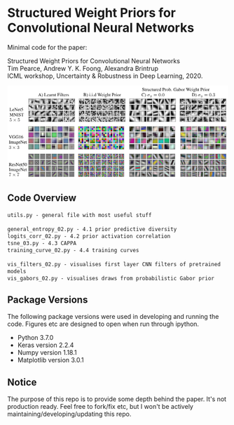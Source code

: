 # Structured Weight Priors for Convolutional Neural Networks

Minimal code for the paper:

Structured Weight Priors for Convolutional Neural Networks  <br />
Tim Pearce, Andrew Y. K. Foong, Alexandra Brintrup <br />
ICML workshop, Uncertainty & Robustness in Deep Learning, 2020. <br />

<img width="600" src="struc_conv_gab_filters.png">

## Code Overview

```
utils.py - general file with most useful stuff

general_entropy_02.py - 4.1 prior predictive diversity
logits_corr_02.py - 4.2 prior activation correlation
tsne_03.py - 4.3 CAPPA
training_curve_02.py - 4.4 training curves

vis_filters_02.py - visualises first layer CNN filters of pretrained models
vis_gabors_02.py - visualises draws from probabilistic Gabor prior
```

## Package Versions

The following package versions were used in developing and running the code. Figures etc are designed to open when run through ipython.
* Python 3.7.0
* Keras version 2.2.4
* Numpy version 1.18.1
* Matplotlib version 3.0.1

## Notice

The purpose of this repo is to provide some depth behind the paper. It's not production ready. Feel free to fork/fix etc, but I won't be actively maintaining/developing/updating this repo.


